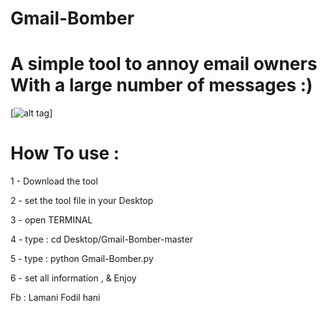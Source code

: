 # Gmail-Bomber

# A simple tool to annoy email owners With a large number of messages :)

[![alt tag](https://e.top4top.net/p_813coywl1.png)]
# How To use :
1 - Download the tool 

2 -  set the tool file in your Desktop

3 -  open TERMINAL

4 -  type : cd Desktop/Gmail-Bomber-master

5 - type : python Gmail-Bomber.py

6 - set all information , & Enjoy



Fb : Lamani Fodil hani

